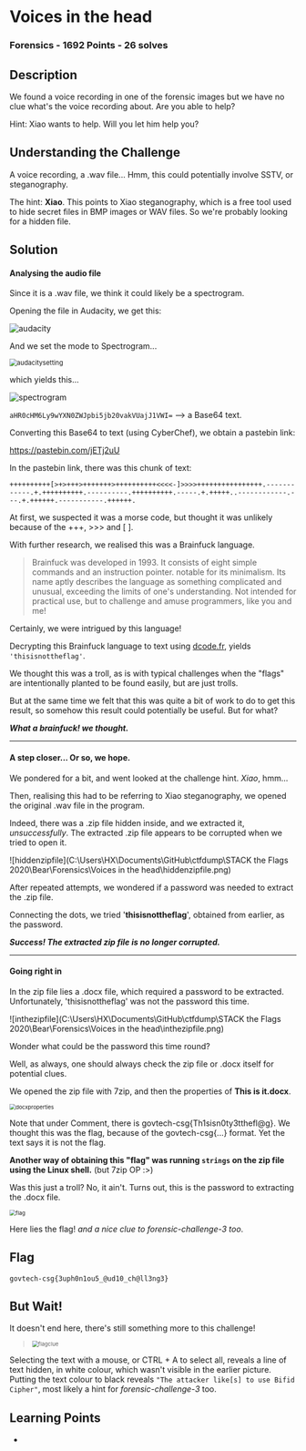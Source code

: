 # Voices in the head

### Forensics - 1692 Points - 26 solves

## Description

We found a voice recording in one of the forensic images but we have no clue what's the voice recording about. Are you able to help?

Hint:
Xiao wants to help. Will you let him help you?



## Understanding the Challenge

A voice recording, a .wav file... Hmm, this could potentially involve SSTV, or steganography.



The hint: **Xiao**. This points to Xiao steganography, which is a free tool used to hide secret files in BMP images or WAV files. So we're probably looking for a hidden file.



## Solution

#### Analysing the audio file

Since it is a .wav file, we think it could likely be a spectrogram.

Opening the file in Audacity, we get this:

<img src="C:\Users\HX\Documents\GitHub\ctfdump\STACK the Flags 2020\Bear\Forensics\Voices in the head\audacity.PNG" alt="audacity"  />



And we set the mode to Spectrogram...

<img src="C:\Users\HX\Documents\GitHub\ctfdump\STACK the Flags 2020\Bear\Forensics\Voices in the head\audacitysetting.png" alt="audacitysetting" style="zoom: 80%;" />



which yields this...

<img src="C:\Users\HX\Documents\GitHub\ctfdump\STACK the Flags 2020\Bear\Forensics\Voices in the head\spectrogram.PNG" alt="spectrogram"  />



`aHR0cHM6Ly9wYXN0ZWJpbi5jb20vakVUajJ1VWI=` --> a Base64 text.

Converting this Base64 to text (using CyberChef),
we obtain a pastebin link:

https://pastebin.com/jETj2uU



In the pastebin link, there was this chunk of text:

`++++++++++[>+>+++>+++++++>++++++++++<<<<-]>>>>++++++++++++++++.------------.+.++++++++++.----------.++++++++++.-----.+.+++++..------------.---.+.++++++.-----------.++++++.`

At first, we suspected it was a morse code, but thought it was unlikely because of the +++, >>> and [ ].

With further research, we realised this was a Brainfuck language.

> Brainfuck was developed in 1993. It consists of eight simple commands and an instruction pointer. notable for its minimalism. Its name aptly describes the language as something complicated and unusual, exceeding the limits of one's understanding. Not intended for practical use, but to challenge and amuse programmers, like you and me!

Certainly, we were intrigued by this language!



Decrypting this Brainfuck language to text using [dcode.fr](https://www.dcode.fr/brainfuck-language), yields `'thisisnottheflag'`.

We thought this was a troll, as is with typical challenges when the "flags" are intentionally planted to be found easily, but are just trolls.

But at the same time we felt that this was quite a bit of work to do to get this result, so somehow this result could potentially be useful. But for what? 

**_What a brainfuck! we thought._**

---

#### A step closer... Or so, we hope.

We pondered for a bit, and went looked at the challenge hint. _Xiao_, hmm...

Then, realising this had to be referring to Xiao steganography, we opened the original .wav file in the program.

Indeed, there was a .zip file hidden inside, and we extracted it, _unsuccessfully_. The extracted .zip file appears to be corrupted when we tried to open it.



![hiddenzipfile](C:\Users\HX\Documents\GitHub\ctfdump\STACK the Flags 2020\Bear\Forensics\Voices in the head\hiddenzipfile.png)



After repeated attempts, we wondered if a password was needed to extract the .zip file.

Connecting the dots, we tried '**thisisnottheflag**', obtained from earlier, as the password.

**_Success! The extracted zip file is no longer corrupted._**

---

#### Going right in

In the zip file lies a .docx file, which required a password to be extracted. Unfortunately, 'thisisnottheflag' was not the password this time.

![inthezipfile](C:\Users\HX\Documents\GitHub\ctfdump\STACK the Flags 2020\Bear\Forensics\Voices in the head\inthezipfile.png)



Wonder what could be the password this time round?



Well, as always, one should always check the zip file or .docx itself for potential clues.

We opened the zip file with 7zip, and then the properties of **This is it.docx**.

<img src="C:\Users\HX\Documents\GitHub\ctfdump\STACK the Flags 2020\Bear\Forensics\Voices in the head\docxproperties.png" alt="docxproperties" style="zoom: 67%;" />

Note that under Comment, there is govtech-csg{Th1sisn0ty3tthefl@g}. We thought this was the flag, because of the govtech-csg{...} format. Yet the text says it is not the flag.



**Another way of obtaining this "flag" was running `strings` on the zip file using the Linux shell.** (but 7zip OP :>)



Was this just a troll? No, it ain't. Turns out, this is the password to extracting the .docx file.

<img src="C:\Users\HX\Documents\GitHub\ctfdump\STACK the Flags 2020\Bear\Forensics\Voices in the head\flag.PNG" alt="flag" style="zoom: 67%;" />

Here lies the flag! _and a nice clue to forensic-challenge-3 too_.



## Flag

```
govtech-csg{3uph0n1ou5_@ud10_ch@ll3ng3}
```



## But Wait!

It doesn't end here, there's still something more to this challenge!

> <img src="C:\Users\HX\Documents\GitHub\ctfdump\STACK the Flags 2020\Bear\Forensics\Voices in the head\flagclue.png" alt="flagclue" style="zoom: 67%;" />

Selecting the text with a mouse, or CTRL + A to select all, reveals a line of text hidden, in white colour, which wasn't visible in the earlier picture. Putting the text colour to black reveals `"The attacker like[s] to use Bifid Cipher"`, most likely a hint for _forensic-challenge-3_ too.



## Learning Points

- 

